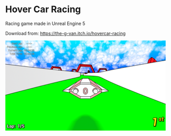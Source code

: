 # Hover Car Racing

Racing game made in Unreal Engine 5

Download from: https://the-g-van.itch.io/hovercar-racing

![Screenshot](Image.png "Screenshot")
